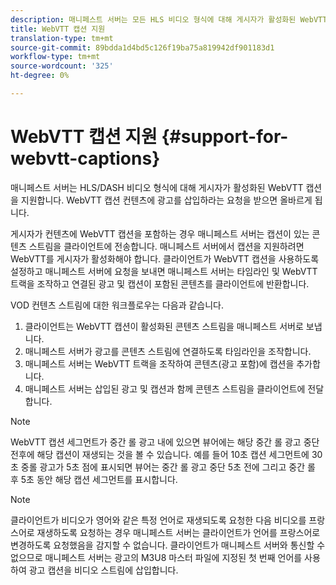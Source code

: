 ```yaml
---
description: 매니페스트 서버는 모든 HLS 비디오 형식에 대해 게시자가 활성화된 WebVTT 캡션을 지원합니다. WebVTT 캡션 컨텐츠에 광고를 삽입하라는 요청을 받으면 올바르게 됩니다.
title: WebVTT 캡션 지원
translation-type: tm+mt
source-git-commit: 89bdda1d4bd5c126f19ba75a819942df901183d1
workflow-type: tm+mt
source-wordcount: '325'
ht-degree: 0%

---
```



# WebVTT 캡션 지원 {#support-for-webvtt-captions}

매니페스트 서버는 HLS/DASH 비디오 형식에 대해 게시자가 활성화된 WebVTT 캡션을 지원합니다. WebVTT 캡션 컨텐츠에 광고를 삽입하라는 요청을 받으면 올바르게 됩니다.

게시자가 컨텐츠에 WebVTT 캡션을 포함하는 경우 매니페스트 서버는 캡션이 있는 콘텐츠 스트림을 클라이언트에 전송합니다. 매니페스트 서버에서 캡션을 지원하려면 WebVTT를 게시자가 활성화해야 합니다. 클라이언트가 WebVTT 캡션을 사용하도록 설정하고 매니페스트 서버에 요청을 보내면 매니페스트 서버는 타임라인 및 WebVTT 트랙을 조작하고 연결된 광고 및 캡션이 포함된 콘텐츠를 클라이언트에 반환합니다.

VOD 컨텐츠 스트림에 대한 워크플로우는 다음과 같습니다.

1. 클라이언트는 WebVTT 캡션이 활성화된 콘텐츠 스트림을 매니페스트 서버로 보냅니다.
1. 매니페스트 서버가 광고를 콘텐츠 스트림에 연결하도록 타임라인을 조작합니다.
1. 매니페스트 서버는 WebVTT 트랙을 조작하여 콘텐츠(광고 포함)에 캡션을 추가합니다.
1. 매니페스트 서버는 삽입된 광고 및 캡션과 함께 콘텐츠 스트림을 클라이언트에 전달합니다.

>[!NOTE]
>
>WebVTT 캡션 세그먼트가 중간 롤 광고 내에 있으면 뷰어에는 해당 중간 롤 광고 중단 전후에 해당 캡션이 재생되는 것을 볼 수 있습니다. 예를 들어 10초 캡션 세그먼트에 30초 중롤 광고가 5초 점에 표시되면 뷰어는 중간 롤 광고 중단 5초 전에 그리고 중간 롤 후 5초 동안 해당 캡션 세그먼트를 표시합니다.

>[!NOTE]
>
>클라이언트가 비디오가 영어와 같은 특정 언어로 재생되도록 요청한 다음 비디오를 프랑스어로 재생하도록 요청하는 경우 매니페스트 서버는 클라이언트가 언어를 프랑스어로 변경하도록 요청했음을 감지할 수 없습니다. 클라이언트가 매니페스트 서버와 통신할 수 없으므로 매니페스트 서버는 광고의 M3U8 마스터 파일에 지정된 첫 번째 언어를 사용하여 광고 캡션을 비디오 스트림에 삽입합니다.
